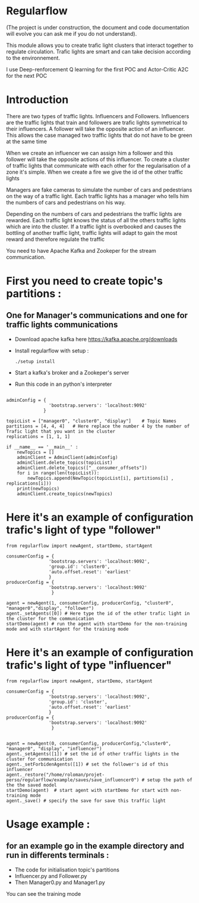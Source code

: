Regularflow
========================================================

(The project is under construction, the document and code documentation will evolve you can ask me if you do not understand).

This module allows you to create trafic light clusters that interact together to regulate circulation.
Trafic lights are smart and can take decision according to the environnement.

I use Deep-renforcement Q learning for the first POC and Actor-Critic A2C for the next POC

# Introduction

There are two types of traffic lights. Influencers and Followers. 
Influencers are the traffic lights that train and followers are trafic lights symmetrical to their influencers. A follower will take the opposite action of an influencer. 
This allows the case managed two traffic lights that do not have to be green at the same time
    
When we create an influencer we can assign him a follower and this follower will take the opposite actions of this influencer.
To create a cluster of traffic lights that communicate with each other for the regularisation of a zone it's simple. When we create a fire we give the id of the other traffic lights

Managers are fake cameras to simulate the number of cars and pedestrians on the way of a traffic light. Each traffic lights has a manager who tells him the numbers of cars and pedestrians on his way.

Depending on the numbers of cars and pedestrians the traffic lights are rewarded. Each traffic light knows the status of all the others traffic lights which are into the cluster. 
If a traffic light is overbooked and causes the bottling of another traffic light, traffic lights will adapt to gain the most reward and therefore regulate the traffic

You need to have Apache Kafka and Zookeper for the stream communication.

# First you need to create topic's partitions : 
## One for Manager's communications and one for traffic lights communications

* Download apache kafka here https://kafka.apache.org/downloads
* Install regularflow with setup :

    ```./setup install```

* Start a kafka's broker and a Zookeper's server
* Run this code in an python's interpreter

```from confluent_kafka.admin import AdminClient, NewTopic

adminConfig = {
                'bootstrap.servers': 'localhost:9092'
              }

topicList = ["manager0", "cluster0", "display"]    # Topic Names
partitions = [4, 4, 4]   # Here replace the number 4 by the number of Trafic light that you want in the cluster
replications = [1, 1, 1]

if __name__ == '__main__' :
    newTopics = []
    adminClient = AdminClient(adminConfig)
    adminClient.delete_topics(topicList)
    adminClient.delete_topics(["__consumer_offsets"])
    for i in range(len(topicList)):
        newTopics.append(NewTopic(topicList[i], partitions[i] , replications[i]))
    print(newTopics)
    adminClient.create_topics(newTopics)

```

# Here it's an example of configuration trafic's light of type "follower"

```
from regularflow import newAgent, startDemo, startAgent

consumerConfig = {
                'bootstrap.servers': 'localhost:9092',
                'group.id': 'cluster0',
                'auto.offset.reset': 'earliest'
                }
producerConfig = {
                'bootstrap.servers': 'localhost:9092'
                 }

agent = newAgent(1, consumerConfig, producerConfig, "cluster0", "manager0","display", "follower")  
agent._setAgents([0]) # Here type the id of the other trafic light in the cluster for the communication
startDemo(agent) # run the agent with startDemo for the non-training mode and with startAgent for the training mode
```
# Here it's an example of configuration trafic's light of type "influencer"

```
from regularflow import newAgent, startDemo, startAgent

consumerConfig = {
                'bootstrap.servers': 'localhost:9092',
                'group.id': 'cluster',
                'auto.offset.reset': 'earliest'
                }
producerConfig = {
                'bootstrap.servers': 'localhost:9092'
                 }


agent = newAgent(0, consumerConfig, producerConfig,"cluster0", "manager0", "display", "influencer")
agent._setAgents([1]) # set the id of other traffic lights in the cluster for communication
agent._setForbidenAgents([1]) # set the follower's id of this influencer
agent._restore("/home/roloman/projet-perso/regularflow/example/saves/save_influencer0") # setup the path of the the saved model
startDemo(agent)  # start agent with startDemo for start with non-training mode
agent._save() # specify the save for save this traffic light
```


# Usage example :

## for an example go in the example directory and run in differents terminals : 
* The code for initialisation topic's partitions
* Influencer.py and Follower.py
* Then Manager0.py and Manager1.py

You can see the training mode

